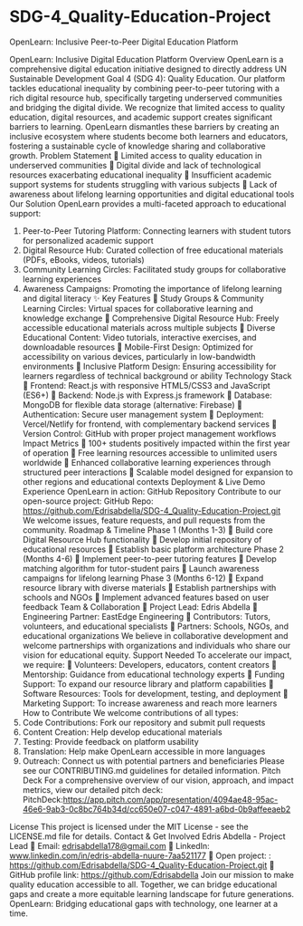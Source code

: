 # SDG-4_Quality-Education-Project
OpenLearn: Inclusive Peer-to-Peer Digital Education Platform
 
OpenLearn: Inclusive Digital Education Platform
Overview
OpenLearn is a comprehensive digital education initiative designed to directly address UN Sustainable Development Goal 4 (SDG 4): Quality Education. Our platform tackles educational inequality by combining peer-to-peer tutoring with a rich digital resource hub, specifically targeting underserved communities and bridging the digital divide.
We recognize that limited access to quality education, digital resources, and academic support creates significant barriers to learning. OpenLearn dismantles these barriers by creating an inclusive ecosystem where students become both learners and educators, fostering a sustainable cycle of knowledge sharing and collaborative growth.
Problem Statement
	Limited access to quality education in underserved communities
	Digital divide and lack of technological resources exacerbating educational inequality
	Insufficient academic support systems for students struggling with various subjects
	Lack of awareness about lifelong learning opportunities and digital educational tools
 Our Solution
OpenLearn provides a multi-faceted approach to educational support:
1.	Peer-to-Peer Tutoring Platform: Connecting learners with student tutors for personalized academic support
2.	Digital Resource Hub: Curated collection of free educational materials (PDFs, eBooks, videos, tutorials)
3.	Community Learning Circles: Facilitated study groups for collaborative learning experiences
4.	Awareness Campaigns: Promoting the importance of lifelong learning and digital literacy
✨ Key Features
	Study Groups & Community Learning Circles: Virtual spaces for collaborative learning and knowledge exchange
	Comprehensive Digital Resource Hub: Freely accessible educational materials across multiple subjects
	Diverse Educational Content: Video tutorials, interactive exercises, and downloadable resources
	Mobile-First Design: Optimized for accessibility on various devices, particularly in low-bandwidth environments
	Inclusive Platform Design: Ensuring accessibility for learners regardless of technical background or ability
Technology Stack
	Frontend: React.js with responsive HTML5/CSS3 and JavaScript (ES6+)
	Backend: Node.js with Express.js framework
	Database: MongoDB for flexible data storage (alternative: Firebase)
	Authentication: Secure user management system
	Deployment: Vercel/Netlify for frontend, with complementary backend services
	Version Control: GitHub with proper project management workflows
Impact Metrics
	100+ students positively impacted within the first year of operation
	Free learning resources accessible to unlimited users worldwide
	Enhanced collaborative learning experiences through structured peer interactions
	Scalable model designed for expansion to other regions and educational contexts
Deployment & Live Demo
Experience OpenLearn in action:
GitHub Repository
Contribute to our open-source project:
GitHub Repo: https://github.com/Edrisabdella/SDG-4_Quality-Education-Project.git
We welcome issues, feature requests, and pull requests from the community.
Roadmap & Timeline
Phase 1 (Months 1-3)
	Build core Digital Resource Hub functionality
	Develop initial repository of educational resources
	Establish basic platform architecture
Phase 2 (Months 4-6)
	Implement peer-to-peer tutoring features
	Develop matching algorithm for tutor-student pairs
	Launch awareness campaigns for lifelong learning
Phase 3 (Months 6-12)
	Expand resource library with diverse materials
	Establish partnerships with schools and NGOs
	Implement advanced features based on user feedback
Team & Collaboration
	Project Lead: Edris Abdella
	Engineering Partner: EastEdge Engineering
	Contributors: Tutors, volunteers, and educational specialists
	Partners: Schools, NGOs, and educational organizations
We believe in collaborative development and welcome partnerships with organizations and individuals who share our vision for educational equity.
Support Needed
To accelerate our impact, we require:
	Volunteers: Developers, educators, content creators
	Mentorship: Guidance from educational technology experts
	Funding Support: To expand our resource library and platform capabilities
	Software Resources: Tools for development, testing, and deployment
	Marketing Support: To increase awareness and reach more learners
 How to Contribute
We welcome contributions of all types:
1.	Code Contributions: Fork our repository and submit pull requests
2.	Content Creation: Help develop educational materials
3.	Testing: Provide feedback on platform usability
4.	Translation: Help make OpenLearn accessible in more languages
5.	Outreach: Connect us with potential partners and beneficiaries
Please see our CONTRIBUTING.md guidelines for detailed information.
Pitch Deck
For a comprehensive overview of our vision, approach, and impact metrics, view our detailed pitch deck:
PitchDeck:https://app.pitch.com/app/presentation/4094ae48-95ac-46e6-9ab3-0c8bc764b34d/cc650e07-c047-4891-a6bd-0b9affeeaeb2
 
License
This project is licensed under the MIT License - see the LICENSE.md file for details.
Contact & Get Involved
Edris Abdella - Project Lead
	Email: edrisabdella178@gmail.com
	LinkedIn: www.linkedin.com/in/edris-abdella-nuure-7aa521177
	Open project: : https://github.com/Edrisabdella/SDG-4_Quality-Education-Project.git
	GitHub profile link: https://github.com/Edrisabdella
Join our mission to make quality education accessible to all. Together, we can bridge educational gaps and create a more equitable learning landscape for future generations.
OpenLearn: Bridging educational gaps with technology, one learner at a time.

